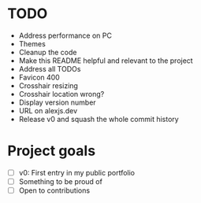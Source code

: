 # TODO

- Address performance on PC
- Themes
- Cleanup the code
- Make this README helpful and relevant to the project
- Address all TODOs
- Favicon 400
- Crosshair resizing
- Crosshair location wrong?
- Display version number
- URL on alexjs.dev
- Release v0 and squash the whole commit history

# Project goals

- [ ] v0: First entry in my public portfolio
- [ ] Something to be proud of
- [ ] Open to contributions

